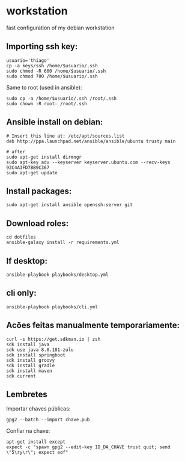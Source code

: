 # workstation

fast configuration of my debian workstation

## Importing ssh key:

    usuario='thiago'
    cp -a keys/ssh /home/$usuario/.ssh
    sudo chmod -R 600 /home/$usuario/.ssh
    sudo chmod 700 /home/$usuario/.ssh

Same to root (used in ansible):

    sudo cp -a /home/$usuario/.ssh /root/.ssh
    sudo chown -R root: /root/.ssh

## Ansible install on debian:

    # Insert this line at: /etc/apt/sources.list
    deb http://ppa.launchpad.net/ansible/ansible/ubuntu trusty main

    # after
    sudo apt-get install dirmngr
    sudo apt-key adv --keyserver keyserver.ubuntu.com --recv-keys 93C4A3FD7BB9C367
    sudo apt-get update

## Install packages:

    sudo apt-get install ansible openssh-server git

## Download roles:

    cd dotfiles
    ansible-galaxy install -r requirements.yml

## If desktop:

    ansible-playbook playbooks/desktop.yml

## cli only:

    ansible-playbook playbooks/cli.yml

## Acões feitas manualmente temporariamente:

    curl -s https://get.sdkman.io | zsh
    sdk install java
    sdk use java 8.0.181-zulu
    sdk install springboot
    sdk install groovy
    sdk install gradle
    sdk install maven
    sdk current

## Lembretes

Importar chaves públicas:

    gpg2 --batch --import chave.pub

Confiar na chave:

    apt-get install except
    expect -c "spawn gpg2 --edit-key ID_DA_CHAVE trust quit; send \"5\ry\r\"; expect eof"


